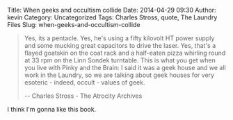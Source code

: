 Title: When geeks and occultism collide
Date: 2014-04-29 09:30
Author: kevin
Category: Uncategorized
Tags: Charles Stross, quote, The Laundry Files
Slug: when-geeks-and-occultism-collide

> Yes, its a pentacle. Yes, he's using a fifty kilovolt HT power supply
> and some mucking great capacitors to drive the laser. Yes, that's a
> flayed goatskin on the coat rack and a half-eaten pizza whirling round
> at 33 rpm on the Linn Sondek turntable. This is what you get when you
> live with Pinky and the Brain: I said it was a geek house and we all
> work in the Laundry, so we are talking about geek houses for very
> esoteric - indeed, occult - values of geek.
>
> -- Charles Stross - The Atrocity Archives

I think I'm gonna like this book.
